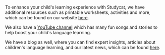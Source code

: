 To enhance your child's learning experience with Studycat, we have additional resources such as printable worksheets, activities and more, which can be found on our website [here](https://studycat.com/learn/).


We also have a [YouTube channel](https://www.youtube.com/@learnwithstudycat) which has many fun songs and stories to help boost your child's language learning.


We have a blog as well, where you can find expert insights, articles about children's language learning, and our latest news, which can be found [here](https://studycat.com/blog/).


 

